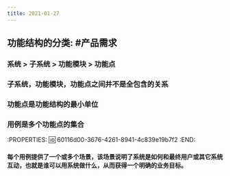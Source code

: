 ```yaml
---
title: 2021-01-27
---
```


## 功能结构的分类: #产品需求
### 系统 > 子系统 > 功能模块 > 功能点
### 子系统，功能模块，功能点之间并不是全包含的关系
### 功能点是功能结构的最小单位
### 用例是多个功能点的集合
:PROPERTIES:
:id: 60116d00-3676-4261-8941-4c839e19b7f2
:END:
#### 每个用例提供了一个或多个场景，该场景说明了系统是如何和最终用户或其它系统互动，也就是谁可以用系统做什么，从而获得一个明确的业务目标。
####
